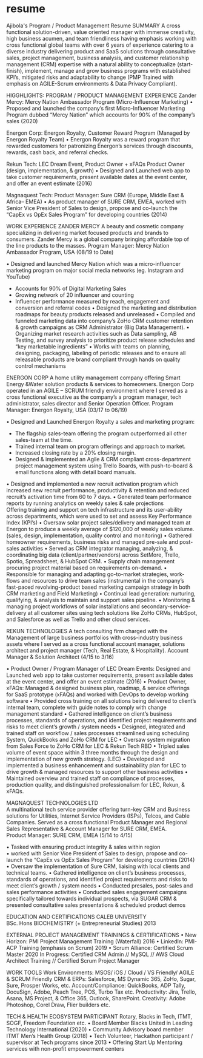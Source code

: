 # resume
Ajibola's Program / Product Management Resume
SUMMARY
A cross functional solution-driven, value oriented manager with immense creativity, high business acumen, and team friendliness having emphasis working with cross functional global teams with over 6 years of experience catering to a diverse industry delivering product and SaaS solutions through consultative sales, project management, business analysis, and customer relationship management (CRM) expertise with a natural ability to conceptualize (start-finish), implement, manage and grow business programs with established KPI’s, mitigated risks and adaptability to change (PMP Trained with emphasis on AGILE-Scrum environments & Data Privacy Compliant). 

HIGGHLIGHTS: PROGRAM / PRODUCT MANAGEMENT EXPERIENCE
Zander Mercy: Mercy Nation Ambassador Program (Micro-Influencer Marketing)
•	Proposed and launched the company’s first Micro-Influencer Marketing Program dubbed “Mercy Nation” which accounts for 90% of the company’s sales (2020)

Energon Corp: Energon Royalty, Customer Reward Program (Managed by Energon Royalty Team)
•	Energon Royalty was a reward program that rewarded customers for patronizing Energon’s services through discounts, rewards, cash back, and referral checks.

Rekun Tech: LEC Dream Event, Product Owner + xFAQs Product Owner 
(design, implementation, & growth) 
•	Designed and Launched web app to take customer requirements, present available dates at the event center, and offer an event estimate (2016)

Magnaquest Tech: Product Manager: Sure CRM (Europe, Middle East & Africa– EMEA)
•	As product manager of SURE CRM, EMEA, worked with Senior Vice President of Sales to design, propose and co-launch the “CapEx vs OpEx Sales Program” for developing countries (2014)

WORK EXPERIENCE
ZANDER MERCY 
A beauty and cosmetic company specializing in delivering market focused products and brands to consumers. Zander Mercy is a global company bringing affordable top of the line products to the masses. 
 	  Program Manager: Mercy Nation Ambassador Program, USA                    (08/19 to Date)

•	Designed and launched Mercy Nation which was a micro-influencer marketing program on major social media networks (eg. Instagram and YouTube)
- Accounts for 90% of Digital Marketing Sales
- Growing network of 20 influencer and counting
- Influencer performance measured by reach, engagement and conversion and referral codes
•	Designed the marketing and distribution roadmaps  for beauty products released and unreleased
•	Compiled and funneled marketing data into company’s ZoHo CRM customer retention & growth campaigns as CRM Administrator (Big Data Management). 
•	Organizing market research activities such as Data sampling, AB Testing, and survey analysis to prioritize product release schedules and “key marketable ingredients”
•	Works with teams on planning, designing, packaging, labeling of periodic releases and to ensure all releasable products are brand compliant through hands on quality control mechanisms  

ENERGON CORP 
A home utility management company offering Smart Energy &Water solution products & services to homeowners. Energon Corp operated in an AGILE – SCRUM friendly environment where I served as a cross functional executive as the company’s a program manager, tech administrator, sales director and Senior Operation Officer. 
               Program Manager: Energon Royalty, USA               	                      (03/17 to 06/19)

•	Designed and Launched Energon Royalty a sales and marketing program:
- The flagship sales-team offering the program outperformed all other sales-team at the time.
- Trained internal team on program offerings and approach to market. 
- Increased closing rate by a 20% closing margin.
- Designed & implemented an Agile & CRM compliant cross-department project management system using Trello Boards, with push-to-board & email functions along with detail board manuals. 



•	Designed and implemented a new recruit activation program which increased new recruit performance, productivity & retention and reduced recruit’s activation time from 60 to 7 days.
•	Generated team performance reports by running analytics on weekly sales &  sale projections   
Offering training and support on tech infrastructure and its user-ability across departments, which were used to set and assess Key Performance Index (KPI’s)
•	Oversaw solar project sales/delivery and managed team at Energon to produce a weekly average of $120,000 of weekly sales volume. (sales, design, implementation, quality control and monitoring)
•	Gathered homeowner requirements, business risks and managed pre-sale and post-sales activities
•	Served as CRM integrator managing, analyzing, & coordinating big data (client/partner/vendors) across SetMore, Trello, Spotio, Spreadsheet, & HubSpot CRM.
•	Supply chain management procuring project material based on requirements on-demand.
•	Responsible for managing and adapting go-to-market strategies, work-flows and resources to drive team sales (instrumental in the company’s fast-paced revolving-product based marketing campaign strategy in both CRM marketing and Field Marketing)
•	Continual lead generation: nurturing, qualifying, & analysis to maintain and support sales pipeline.
•	Monitoring & managing project workflows of solar installations and secondary-service-delivery at all customer sites using tech solutions like ZoHo CRMs, HubSpot, and Salesforce as well as Trello and other cloud services.

REKUN TECHNOLOGIES 
A tech consulting firm charged with the Management of large business portfolios with cross-industry business assets where I served as a cross functional account manager, solutions architect and project manager (Tech, Real Estate, & Hospitality). 
	Account Manager  & Solution Architect                    	               (4/15 to 3/16) 

•	Product Owner / Program Manager of LEC Dream Events: Designed and Launched web app to take customer requirements, present available dates at the event center, and offer an event estimate (2016)
•	Product Owner, xFAQs: Managed & designed business plan, roadmap, & service offerings for SaaS prototype (xFAQs) and worked with DevOps to develop working software
•	Provided cross training on all solutions being delivered to client’s internal team, complete with guide notes to comply with change management standard
•	Gathered intelligence on client’s business processes, standards of operations, and identified project requirements and risks to meet client’s growth / system needs
•	Designed, integrated and trained staff on workflow / sales processes streamlined using scheduling System, QuickBooks and ZoHo CRM for LEC
•	Oversaw system migration from Sales Force to ZoHo CRM for LEC & Rekun Tech RBD
•	Tripled sales volume of event space within 3 three months through the design and implementation of new growth strategy. (LEC)
•	Developed and implemented a business enhancement and sustainability plan for LEC to drive growth & managed resources to support other business activities 
•	Maintained overview and trained staff on compliance of processes, production quality, and distinguished professionalism for LEC, Rekun, & xFAQs.
  
MAGNAQUEST TECHNOLOGIES LTD  
A multinational tech service provider offering turn-key CRM and Business solutions for Utilities, Internet Service Providers (ISPs), Telcos, and Cable Companies. Served as a cross functional Product Manager and Regional Sales Representative & Account Manager for SURE CRM, EMEA.	
              Product Manager: SURE CRM, EMEA                                                  (5/14 to 4/15)

•	Tasked with ensuring product integrity & sales within region                                               
•	worked with Senior Vice President of Sales to design, propose and co-launch the “CapEx vs OpEx Sales Program” for developing countries (2014) 
•	Oversaw the implementation of Sure CRM, liaising with local clients and technical teams.
•	Gathered intelligence on client’s business processes, standards of operations, and identified project requirements and risks to meet client’s growth / system needs
•	Conducted presales, post-sales and sales performance activities
•	Conducted sales engagement campaigns specifically tailored towards individual prospects, via SUGAR CRM & presented consultative sales presentations & scheduled product demos

EDUCATION AND CERTIFICATIONS
CALEB UNIVERSITY                                                                                                    
BSc. Hons BIOCHEMISTRY (+ Entrepreneurial Studies)                                                2013

EXTERNAL PROJECT MANAGEMENT TRAININGS & CERTIFICATIONS
•	New Horizon: PMI Project Management Training (Waterfall)                          2016 
•	LinkedIn: PMI-ACP Training (emphasis on Scrum)                                         2019
•	Scrum Alliance: Certified Scrum Master                                                           2020
In Progress:
Certified CRM Admin // MySQL  // AWS Cloud Architect Training  // Certified Scrum Project Manager

WORK TOOLS
Work Environments:       MSOS/ iOS / Cloud / VS Friendly/ AGILE & SCRUM Friendly
	CRM & ERPs:	               Salesforce, MS Dynamic 365, ZoHo, Sugar, Sure, Prosper Works, etc. 
	Account/Compliance:       QuickBooks, ADP Tally, DocuSign, Adobe, Peach Tree, POS, Turbo Tax etc.
Productivity:	                Jira, Trello, Asana, MS Project, & Office 365, Outlook, SharePoint. 
	Creativity:	               Adobe Photoshop, Corel Draw, Flier builders etc.


TECH & HEALTH ECOSYSTEM PARTICIPANT
Rotary, Blacks in Tech, ITMT, SOGF, Freedom Foundation etc.	
•	Board Member Blacks United in Leading Technology International  (2020)
•	Community Advisory board member ITMT Men’s Health Group (2018)
•	Tech Volunteer, Hackathon participant / supervisor at Tech programs since 2013 
•	Offering Start Up Mentoring services with non-profit empowerment centers
